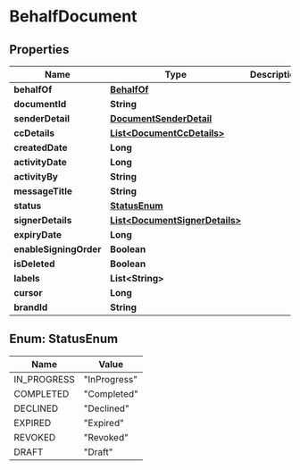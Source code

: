 

# BehalfDocument


## Properties

| Name | Type | Description | Notes |
|------------ | ------------- | ------------- | -------------|
|**behalfOf** | [**BehalfOf**](BehalfOf.md) |  |  [optional] |
|**documentId** | **String** |  |  [optional] |
|**senderDetail** | [**DocumentSenderDetail**](DocumentSenderDetail.md) |  |  [optional] |
|**ccDetails** | [**List&lt;DocumentCcDetails&gt;**](DocumentCcDetails.md) |  |  [optional] |
|**createdDate** | **Long** |  |  [optional] |
|**activityDate** | **Long** |  |  [optional] |
|**activityBy** | **String** |  |  [optional] |
|**messageTitle** | **String** |  |  [optional] |
|**status** | [**StatusEnum**](#StatusEnum) |  |  [optional] |
|**signerDetails** | [**List&lt;DocumentSignerDetails&gt;**](DocumentSignerDetails.md) |  |  [optional] |
|**expiryDate** | **Long** |  |  [optional] |
|**enableSigningOrder** | **Boolean** |  |  [optional] |
|**isDeleted** | **Boolean** |  |  [optional] |
|**labels** | **List&lt;String&gt;** |  |  [optional] |
|**cursor** | **Long** |  |  [optional] |
|**brandId** | **String** |  |  [optional] |



## Enum: StatusEnum

| Name | Value |
|---- | -----|
| IN_PROGRESS | &quot;InProgress&quot; |
| COMPLETED | &quot;Completed&quot; |
| DECLINED | &quot;Declined&quot; |
| EXPIRED | &quot;Expired&quot; |
| REVOKED | &quot;Revoked&quot; |
| DRAFT | &quot;Draft&quot; |



